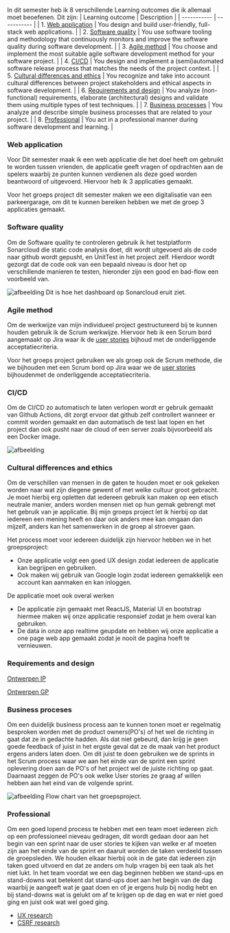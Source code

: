 In dit semester heb ik 8 verschillende Learning outcomes die ik allemaal moet beoefenen. Dit zijn:
| Learning outcome | Description |
| ----------- | ----------- |
| 1. [Web application](#web-application) | You design and build user-friendly, full-stack web applications. |
| 2. [Software quality](#software-quality) | You use software tooling and methodology that continuously monitors and improve the software quality during software development. |
| 3. [Agile method](#agile-method) | You choose and implement the most suitable agile software development method for your software project. |
| 4. [CI/CD](#cicd) | You design and implement a (semi)automated software release process that matches the needs of the project context. |
| 5. [Cultural differences and ethics](#cultural-differences-and-ethics) | You recognize and take into account cultural differences between project stakeholders and ethical aspects in software development. |
| 6. [Requirements and design](#requirements-and-design) | You analyze (non-functional) requirements, elaborate (architectural) designs and validate them using multiple types of test techniques. |
| 7. [Business processes](#business-proceses) | You analyze and describe simple business processes that are related to your project. |
| 8. [Professional](#professional) | You act in a professional manner during software development and learning. |

### Web application
Voor Dit semester maak ik een web applicatie die het doel heeft om gebruikt te worden tussen vrienden, de applicatie geeft vragen of opdrachten aan de spelers waarbij ze punten kunnen verdienen als deze goed worden beantwoord of uitgevoerd.
Hiervoor heb ik 3 applicaties gemaakt.

Voor het groeps project dit semester maken we een digitalisatie van een parkeergarage, om dit te kunnen bereiken hebben we met de groep 3 applicaties gemaakt.

### Software quality
Om de Software quality te controleren gebruik ik het testplatform Sonarcloud die static code analysis doet, dit wordt uitgevoerd als de code naar github wordt gepusht, en UnitTest in het project zelf. Hierdoor wordt gezorgt dat de code ook van een bepaald niveau is door het op verschillende manieren te testen, hieronder zijn een good en bad-flow een voorbeeld van.

![afbeelding](https://user-images.githubusercontent.com/58418773/212583194-628d5fac-d9b6-496a-98b9-a3dd8e0203e9.png)
Dit is hoe het dashboard op Sonarcloud eruit ziet.

### Agile method
Om de werkwijze van mijn individueel project gestructureerd bij te kunnen houden gebruik ik de Scrum werkwijze. Hiervoor heb ik een Scrum bord aangemaakt op Jira waar ik de [user stories](https://github.com/Espilonius/Portofolio-S3/Documentatie/User_Stories/Individueel) bijhoud met de onderliggende acceptatiecriteria.

Voor het groeps project gebruiken we als groep ook de Scrum methode, die we bijhouden met een Scrum bord op Jira waar we de [user stories](https://github.com/Espilonius/Portofolio-S3/Documentatie/User_Stories/Groep_Proftaak) bijhoudenmet de onderliggende acceptatiecriteria.

### CI/CD
Om de CI/CD zo automatisch te laten verlopen wordt er gebruik gemaakt van Github Actions, dit zorgt ervoor dat github zelf controllert wanneer er commit worden gemaakt en dan automatisch de test laat lopen en het project dan ook pusht naar de cloud of een server zoals bijvoorbeeld als een Docker image.

![afbeelding](https://user-images.githubusercontent.com/58418773/212631272-20941a52-00d2-4536-b95b-765fe0269433.png)

### Cultural differences and ethics
Om de verschillen van mensen in de gaten te houden moet er ook gekeken worden naar wat zijn diegene gewent of met welke cultuur groot gebracht. Je moet hierbij erg opletten dat iedereen gebruik kan maken op een etisch neutrale manier, anders worden mensen niet op hun gemak gebrengt met het gebruik van je applicatie.
Bij mijn groeps project let ik hierbij op dat iedereen een mening heeft en daar ook anders mee kan omgaan dan mijzelf, anders kan het samenwerken in de groep al stroever gaan.

Het process moet voor iedereen duidelijk zijn hiervoor hebben we in het groepsproject:
- Onze applicatie volgt een goed UX design zodat iedereen de applicatie kan begrijpen en gebruiken.
- Ook maken wij gebruik van Google login zodat iedereen gemakkelijk een account kan aanmaken en kan inloggen.

De applicatie moet ook overal werken
- De applicatie zijn gemaakt met ReactJS, Material UI en bootstrap hiermee maken wij onze applicatie responsief zodat je hem overal kan gebruiken.
- De data in onze app realtime geupdate en hebben wij onze applicatie a one page web app gemaakt zodat je nooit de pagina hoeft te vernieuwen.

### Requirements and design
[Ontwerpen IP](https://github.com/Espilonius/Portofolio-S3/blob/main/Documentatie/Ontwerpen/Individueel/Ontwerpen_IP.md)

[Ontwerpen GP](https://github.com/Espilonius/Portofolio-S3/blob/main/Documentatie/Ontwerpen/Groep_Proftaak/Ontwerpen_GP.md)

### Business proceses
Om een duidelijk business process aan te kunnen tonen moet er regelmatig besproken worden met de product owners(PO's) of het wel de richting in gaat dat ze in gedachte hadden. Als dat niet gebeurd, dan krijg je geen goede feedback of juist in het ergste geval dat ze de maak van het product ergens anders laten doen.
Om dit juist te doen gebruiken we de sprints in het Scrum process waar we aan het einde van de sprint een sprint oplevering doen aan de PO's of het project wel de juiste richting op gaat. Daarnaast zeggen de PO's ook welke User stories ze graag af willen hebben aan het eind van de volgende sprint.

![afbeelding](https://user-images.githubusercontent.com/58418773/212630107-3c781ff1-3162-4ffc-bd58-3ed8b19e800f.png)
Flow chart van het groepsproject.

### Professional
Om een goed lopend process te hebben met een team moet iedereen zich op een professioneel nieveau gedragen, dit wordt gedaan door aan het begin van een sprint naar de user stories te kijken van welke er af moeten zijn aan het einde van de sprint en daaruit worden de taken verdeeld tussen de groepsleden. We houden elkaar hierbij ook in de gate dat iedereen zijn taken goed uitvoerd en dat ze anders om hulp vragen bij een taak als het niet lukt. In het team voordat we een dag beginnen hebben we stand-ups en stand-downs wat betekent dat stand-ups doet aan het begin van de dag waarbij je aangeeft wat je gaat doen en of je ergens hulp bij nodig hebt en bij stand-downs wat is gelukt om af te krijgen op de dag en wat er niet goed ging en juist ook wat wel goed ging.

- [UX research](https://github.com/Espilonius/Portofolio-S3/blob/main/Documentatie/Research/Research_UX.md)
- [CSRF research](https://github.com/Espilonius/Portofolio-S3/blob/main/Documentatie/Research/Research_CSRF.md)
